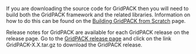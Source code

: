If you are downloading the source code for GridPACK then you will need to build both the GridPACK
framework and the related libraries. Information on how to do this can be found
on the [Building GridPACK from Scratch](DUMMY.md) page.

Release notes for GridPACK are available for each GridPACK release on the
release page. Go to
the [GridPACK release page](https://github.com/GridOPTICS/GridPACK/releases) and
click on the link GridPACK-X.X.tar.gz to download the GridPACK release.
